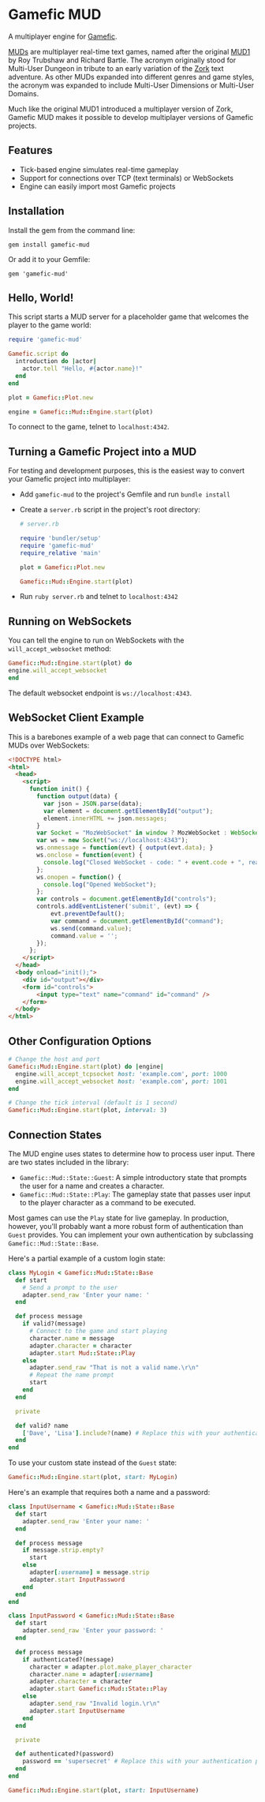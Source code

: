 # Gamefic MUD

A multiplayer engine for [Gamefic](https://github.com/castwide/gamefic-sdk).

[MUDs](https://en.wikipedia.org/wiki/MUD) are multiplayer real-time text games, named after the original [MUD1](https://en.wikipedia.org/wiki/MUD1) by Roy Trubshaw and Richard Bartle. The acronym originally stood for Multi-User Dungeon in tribute to an early variation of the [Zork](https://en.wikipedia.org/wiki/Zork) text adventure. As other MUDs expanded into different genres and game styles, the acronym was expanded to include Multi-User Dimensions or Multi-User Domains.

Much like the original MUD1 introduced a multiplayer version of Zork, Gamefic MUD makes it possible to develop multiplayer versions of Gamefic projects.

## Features

- Tick-based engine simulates real-time gameplay
- Support for connections over TCP (text terminals) or WebSockets
- Engine can easily import most Gamefic projects

## Installation

Install the gem from the command line:

    gem install gamefic-mud

Or add it to your Gemfile:

    gem 'gamefic-mud'

## Hello, World!

This script starts a MUD server for a placeholder game that welcomes the player to the game world:

```ruby
require 'gamefic-mud'

Gamefic.script do
  introduction do |actor|
    actor.tell "Hello, #{actor.name}!"
  end
end

plot = Gamefic::Plot.new

engine = Gamefic::Mud::Engine.start(plot)
```

To connect to the game, telnet to `localhost:4342`.

## Turning a Gamefic Project into a MUD

For testing and development purposes, this is the easiest way to convert your Gamefic project into multiplayer:

* Add `gamefic-mud` to the project's Gemfile and run `bundle install`
* Create a `server.rb` script in the project's root directory:

  ```ruby
  # server.rb

  require 'bundler/setup'
  require 'gamefic-mud'
  require_relative 'main'

  plot = Gamefic::Plot.new

  Gamefic::Mud::Engine.start(plot)
  ```
* Run `ruby server.rb` and telnet to `localhost:4342`

## Running on WebSockets

You can tell the engine to run on WebSockets with the `will_accept_websocket` method:

```ruby
Gamefic::Mud::Engine.start(plot) do
engine.will_accept_websocket
end
```

The default websocket endpoint is `ws://localhost:4343`.

## WebSocket Client Example

This is a barebones example of a web page that can connect to Gamefic MUDs over WebSockets:

```html
<!DOCTYPE html>
<html>
  <head>
    <script>
      function init() {
        function output(data) {
		  var json = JSON.parse(data);
          var element = document.getElementById("output");
		  element.innerHTML += json.messages;
        }
        var Socket = "MozWebSocket" in window ? MozWebSocket : WebSocket;
        var ws = new Socket("ws://localhost:4343");
		ws.onmessage = function(evt) { output(evt.data); }
        ws.onclose = function(event) {
          console.log("Closed WebSocket - code: " + event.code + ", reason: " + event.reason + ", wasClean: " + event.wasClean);
        };
        ws.onopen = function() {
          console.log("Opened WebSocket");
        };
		var controls = document.getElementById("controls");
		controls.addEventListener('submit', (evt) => {
			evt.preventDefault();
			var command = document.getElementById("command");
			ws.send(command.value);
			command.value = '';
		});
      };
    </script>
  </head>
  <body onload="init();">
    <div id="output"></div>
	<form id="controls">
		<input type="text" name="command" id="command" />
	</form>
  </body>
</html>
```

## Other Configuration Options

```ruby
# Change the host and port
Gamefic::Mud::Engine.start(plot) do |engine|
  engine.will_accept_tcpsocket host: 'example.com', port: 1000
  engine.will_accept_websocket host: 'example.com', port: 1001
end

# Change the tick interval (default is 1 second)
Gamefic::Mud::Engine.start(plot, interval: 3)
```

## Connection States

The MUD engine uses states to determine how to process user input. There are two states included in the library:

* `Gamefic::Mud::State::Guest`: A simple introductory state that prompts the user for a name and creates a character.
* `Gamefic::Mud::State::Play`: The gameplay state that passes user input to the player character as a command to be executed.

Most games can use the `Play` state for live gameplay. In production, however, you'll probably want a more robust form of authentication than `Guest` provides. You can implement your own authentication by subclassing `Gamefic::Mud::State::Base`.

Here's a partial example of a custom login state:

```ruby
class MyLogin < Gamefic::Mud::State::Base
  def start
    # Send a prompt to the user
    adapter.send_raw 'Enter your name: '
  end

  def process message
    if valid?(message)
      # Connect to the game and start playing
      character.name = message
      adapter.character = character
      adapter.start Mud::State::Play
    else
      adapter.send_raw "That is not a valid name.\r\n"
      # Repeat the name prompt
      start
    end
  end

  private

  def valid? name
    ['Dave', 'Lisa'].include?(name) # Replace this with your authentication procedure
  end
end
```

To use your custom state instead of the `Guest` state:

```ruby
Gamefic::Mud::Engine.start(plot, start: MyLogin)
```

Here's an example that requires both a name and a password:

```ruby
class InputUsername < Gamefic::Mud::State::Base
  def start
    adapter.send_raw 'Enter your name: '
  end

  def process message
    if message.strip.empty?
      start
    else
      adapter[:username] = message.strip
      adapter.start InputPassword
    end
  end
end

class InputPassword < Gamefic::Mud::State::Base
  def start
    adapter.send_raw 'Enter your password: '
  end

  def process message
    if authenticated?(message)
      character = adapter.plot.make_player_character
      character.name = adapter[:username]
      adapter.character = character
      adapter.start Gamefic::Mud::State::Play
    else
      adapter.send_raw "Invalid login.\r\n"
      adapter.start InputUsername
    end
  end

  private

  def authenticated?(password)
    password == 'supersecret' # Replace this with your authentication procedure
  end
end

Gamefic::Mud::Engine.start(plot, start: InputUsername)
```
